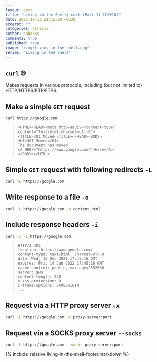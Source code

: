 ```yaml
---
layout: post
title: "Living in the Shell; curl (Part 1) [LS#16]"
date: 2021-12-15 21:15:00 +0330
excerpt: ""
categories: article
author: babakks
comments: true
published: true
image: "/img/living-in-the-shell.png"
series: "Living in the Shell"
---
```


## `curl` 🌐

Makes requests in various protocols, including (but not limited to) HTTP/HTTPS/FTP/FTPS.

## Make a simple `GET` request

```sh
curl https://google.com
```

> ```text
> <HTML><HEAD><meta http-equiv="content-type" content="text/html;charset=utf-8">
> <TITLE>301 Moved</TITLE></HEAD><BODY>
> <H1>301 Moved</H1>
> The document has moved
> <A HREF="https://www.google.com/">here</A>.
> </BODY></HTML>
> ```

## Simple `GET` request with following redirects `-L`

```sh
curl -L https://google.com
```

## Write response to a file `-o`

```sh
curl -L https://google.com -o content.html
```

## Include response headers `-i`

```sh
curl -i -L https://google.com
```

> ```text
> HTTP/2 301 
> location: https://www.google.com/
> content-type: text/html; charset=UTF-8
> date: Wed, 15 Dec 2021 17:45:16 GMT
> expires: Fri, 14 Jan 2022 17:45:16 GMT
> cache-control: public, max-age=2592000
> server: gws
> content-length: 220
> x-xss-protection: 0
> x-frame-options: SAMEORIGIN
> ...
> ```

## Request via a HTTP proxy server `-x`

```sh
curl -L https://google.com -x proxy-server:port
```

## Request via a SOCKS proxy server `--socks`

```sh
curl -L https://google.com --socks proxy-server:port
```

{% include_relative living-in-the-shell-footer.markdown %}
